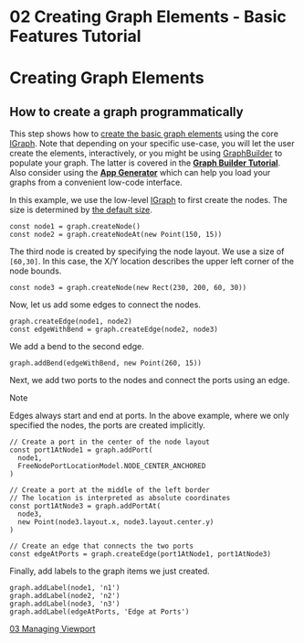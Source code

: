<!--
 //////////////////////////////////////////////////////////////////////////////
 // @license
 // This file is part of yFiles for HTML 2.6.
 // Use is subject to license terms.
 //
 // Copyright (c) 2000-2023 by yWorks GmbH, Vor dem Kreuzberg 28,
 // 72070 Tuebingen, Germany. All rights reserved.
 //
 //////////////////////////////////////////////////////////////////////////////
-->
# 02 Creating Graph Elements - Basic Features Tutorial

# Creating Graph Elements

## How to create a graph programmatically

This step shows how to [create the basic graph elements](https://docs.yworks.com/yfileshtml/#/dguide/getting_started-application#getting_started-creating_graph_elements) using the core [IGraph](https://docs.yworks.com/yfileshtml/#/api/IGraph). Note that depending on your specific use-case, you will let the user create the elements, interactively, or you might be using [GraphBuilder](https://docs.yworks.com/yfileshtml/#/api/GraphBuilder) to populate your graph. The latter is covered in the **[Graph Builder Tutorial](../../README.html#tutorial-graph-builder)**. Also consider using the **[App Generator](https://www.yworks.com/app-generator)** which can help you load your graphs from a convenient low-code interface.

In this example, we use the low-level [IGraph](https://docs.yworks.com/yfileshtml/#/api/IGraph) to first create the nodes. The size is determined by [the default size](https://docs.yworks.com/yfileshtml/#/api/INodeDefaults#INodeDefaults-property-size).

```
const node1 = graph.createNode()
const node2 = graph.createNodeAt(new Point(150, 15))
```

The third node is created by specifying the node layout. We use a size of `[60,30]`. In this case, the X/Y location describes the upper left corner of the node bounds.

```
const node3 = graph.createNode(new Rect(230, 200, 60, 30))
```

Now, let us add some edges to connect the nodes.

```
graph.createEdge(node1, node2)
const edgeWithBend = graph.createEdge(node2, node3)
```

We add a bend to the second edge.

```
graph.addBend(edgeWithBend, new Point(260, 15))
```

Next, we add two ports to the nodes and connect the ports using an edge.

Note

Edges always start and end at ports. In the above example, where we only specified the nodes, the ports are created implicitly.

```
// Create a port in the center of the node layout
const port1AtNode1 = graph.addPort(
  node1,
  FreeNodePortLocationModel.NODE_CENTER_ANCHORED
)

// Create a port at the middle of the left border
// The location is interpreted as absolute coordinates
const port1AtNode3 = graph.addPortAt(
  node3,
  new Point(node3.layout.x, node3.layout.center.y)
)

// Create an edge that connects the two ports
const edgeAtPorts = graph.createEdge(port1AtNode1, port1AtNode3)
```

Finally, add labels to the graph items we just created.

```
graph.addLabel(node1, 'n1')
graph.addLabel(node2, 'n2')
graph.addLabel(node3, 'n3')
graph.addLabel(edgeAtPorts, 'Edge at Ports')
```

[03 Managing Viewport](../../tutorial-yfiles-basic-features/03-managing-viewport/index.html)
